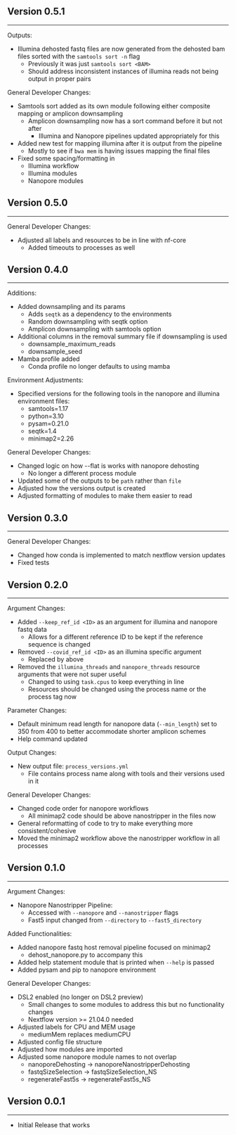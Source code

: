 ## Version 0.5.1
----------------
Outputs:
- Illumina dehosted fastq files are now generated from the dehosted bam files sorted with the `samtools sort -n` flag
    - Previously it was just `samtools sort <BAM>`
    - Should address inconsistent instances of illumina reads not being output in proper pairs

General Developer Changes:
- Samtools sort added as its own module following either composite mapping or amplicon downsampling
    - Amplicon downsampling now has a sort command before it but not after
        - Illumina and Nanopore pipelines updated appropriately for this
- Added new test for mapping illumina after it is output from the pipeline
    - Mostly to see if `bwa mem` is having issues mapping the final files
- Fixed some spacing/formatting in
    - Illumina workflow
    - Illumina modules
    - Nanopore modules

## Version 0.5.0
----------------
General Developer Changes:
- Adjusted all labels and resources to be in line with nf-core
    - Added timeouts to processes as well

## Version 0.4.0
----------------
Additions:
- Added downsampling and its params
    - Adds `seqtk` as a dependency to the environments
    - Random downsampling with seqtk option
    - Amplicon downsampling with samtools option
- Additional columns in the removal summary file if downsampling is used
    - downsample_maximum_reads
    - downsample_seed
- Mamba profile added
    - Conda profile no longer defaults to using mamba

Environment Adjustments:
- Specified versions for the following tools in the nanopore and illumina environment files:
    - samtools=1.17
    - python=3.10
    - pysam=0.21.0
    - seqtk=1.4
    - minimap2=2.26

General Developer Changes:
- Changed logic on how --flat is works with nanopore dehosting
    - No longer a different process module
- Updated some of the outputs to be `path` rather than `file`
- Adjusted how the versions output is created
- Adjusted formatting of modules to make them easier to read

## Version 0.3.0
----------------
General Developer Changes:
- Changed how conda is implemented to match nextflow version updates
- Fixed tests

## Version 0.2.0
----------------
Argument Changes:
- Added `--keep_ref_id <ID>` as an argument for illumina and nanopore fastq data
    - Allows for a different reference ID to be kept if the reference sequence is changed
- Removed `--covid_ref_id <ID>` as an illumina specific argument
    - Replaced by above
- Removed the `illumina_threads` and `nanopore_threads` resource arguments that were not super useful
    - Changed to using `task.cpus` to keep everything in line
    - Resources should be changed using the process name or the process tag now

Parameter Changes:
- Default minimum read length for nanopore data (`--min_length`) set to 350 from 400 to better accommodate shorter amplicon schemes
- Help command updated

Output Changes:
- New output file: `process_versions.yml`
    - File contains process name along with tools and their versions used in it

General Developer Changes:
- Changed code order for nanopore workflows
    - All minimap2 code should be above nanostripper in the files now
- General reformatting of code to try to make everything more consistent/cohesive
- Moved the minimap2 workflow above the nanostripper workflow in all processes

## Version 0.1.0
----------------
Argument Changes:
- Nanopore Nanostripper Pipeline:
    - Accessed with `--nanopore` and `--nanostripper` flags
    - Fast5 input changed from `--directory` to `--fast5_directory`

Added Functionalities:
- Added nanopore fastq host removal pipeline focused on minimap2
    - dehost_nanopore.py to accompany this
- Added help statement module that is printed when `--help` is passed 
- Added pysam and pip to nanopore environment

General Developer Changes:
- DSL2 enabled (no longer on DSL2 preview)
    - Small changes to some modules to address this but no functionality changes
    - Nextflow version >= 21.04.0 needed
- Adjusted labels for CPU and MEM usage
    - mediumMem replaces mediumCPU
- Adjusted config file structure
- Adjusted how modules are imported
- Adjusted some nanopore module names to not overlap
    - nanoporeDehosting  -> nanoporeNanostripperDehosting
    - fastqSizeSelection -> fastqSizeSelection_NS 
    - regenerateFast5s   -> regenerateFast5s_NS


## Version 0.0.1
----------------

- Initial Release that works
